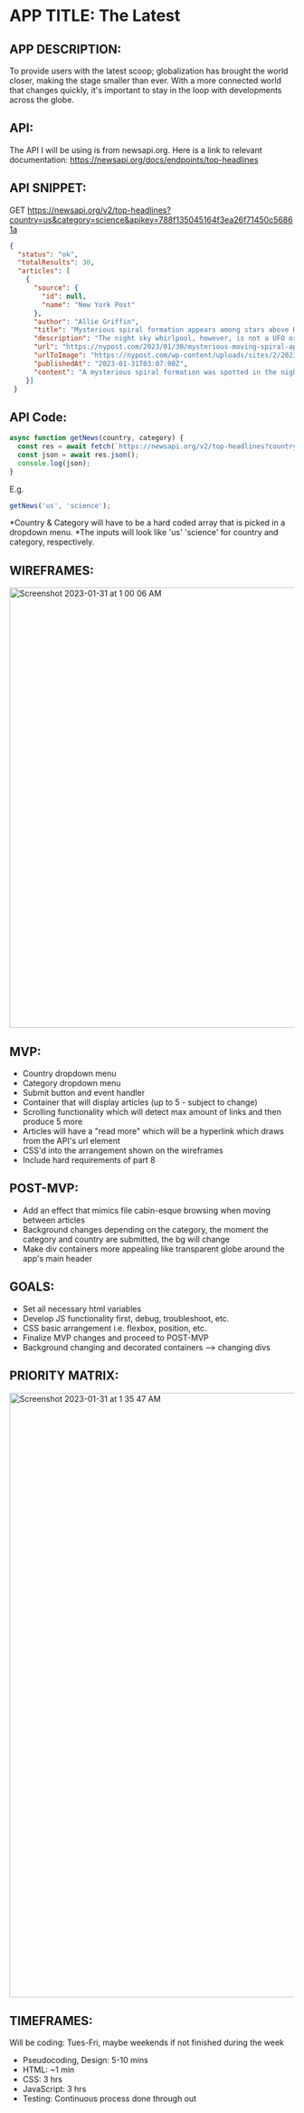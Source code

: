 
# APP TITLE: The Latest

## APP DESCRIPTION: 
To provide users with the latest scoop; globalization has brought the world closer, making the stage smaller than ever. With a more connected world that changes quickly, it's important to stay in the loop with developments across the globe. 

## API: 
The API I will be using is from newsapi.org. Here is a link to relevant documentation: https://newsapi.org/docs/endpoints/top-headlines

## API SNIPPET: 
GET https://newsapi.org/v2/top-headlines?country=us&category=science&apikey=788f135045164f3ea26f71450c56861a

``` json 
{
  "status": "ok",
  "totalResults": 30,
  "articles": [
    {
      "source": {
        "id": null,
        "name": "New York Post"
      },
      "author": "Allie Griffin",
      "title": "Mysterious spiral formation appears among stars above Hawaii - New York Post ",
      "description": "The night sky whirlpool, however, is not a UFO or spaceship — but the work of billionaire Elon Musk.",
      "url": "https://nypost.com/2023/01/30/mysterious-moving-spiral-appears-among-stars-above-hawaii/",
      "urlToImage": "https://nypost.com/wp-content/uploads/sites/2/2023/01/sky-whirlpool-index.jpg?quality=75&strip=all&w=1024",
      "publishedAt": "2023-01-31T03:07:00Z",
      "content": "A mysterious spiral formation was spotted in the night sky above Hawaii earlier this month, sparking curiosity among observers.\r\nThe spectacle, initially spotted by an observatory in Mauna Kea on Jan… [+674 chars]"
    }]
 }
 ``` 
  
    
## API Code:

``` javascript
async function getNews(country, category) {
  const res = await fetch(`https://newsapi.org/v2/top-headlines?country=${country}&category=${category}&apikey=788f135045164f3ea26f71450c56861a`)
  const json = await res.json();
  console.log(json);
}
```
E.g.

``` javascript
getNews('us', 'science');
```

*Country & Category will have to be a hard coded array that is picked in a dropdown menu. 
*The inputs will look like 'us' 'science' for country and category, respectively.

## WIREFRAMES:
    
<img width="778" alt="Screenshot 2023-01-31 at 1 00 06 AM" src="https://user-images.githubusercontent.com/114048369/215863861-a8a91fc5-2f9f-428b-9fe8-2af2a26af5a1.png">


## MVP: 

* Country dropdown menu
* Category dropdown menu
* Submit button and event handler
* Container that will display articles (up to 5 - subject to change)
* Scrolling functionality which will detect max amount of links and then produce 5 more
* Articles will have a "read more" which will be a hyperlink which draws from the API's url element
* CSS'd into the arrangement shown on the wireframes
* Include hard requirements of part 8

## POST-MVP:

* Add an effect that mimics file cabin-esque browsing when moving between articles
* Background changes depending on the category, the moment the category and country are submitted, the bg will change
* Make div containers more appealing like transparent globe around the app's main header

## GOALS:

* Set all necessary html variables 
* Develop JS functionality first, debug, troubleshoot, etc.
* CSS basic arrangement i.e. flexbox, position, etc.
* Finalize MVP changes and proceed to POST-MVP
* Background changing and decorated containers --> changing divs

## PRIORITY MATRIX:

<img width="1068" alt="Screenshot 2023-01-31 at 1 35 47 AM" src="https://user-images.githubusercontent.com/114048369/215684835-f7c264b4-1971-4904-bef7-f5ec8bae3a30.png">

## TIMEFRAMES:

Will be coding: Tues-Fri, maybe weekends if not finished during the week

* Pseudocoding, Design: 5-10 mins
* HTML: ~1 min
* CSS: 3 hrs
* JavaScript: 3 hrs
* Testing: Continuous process done through out
